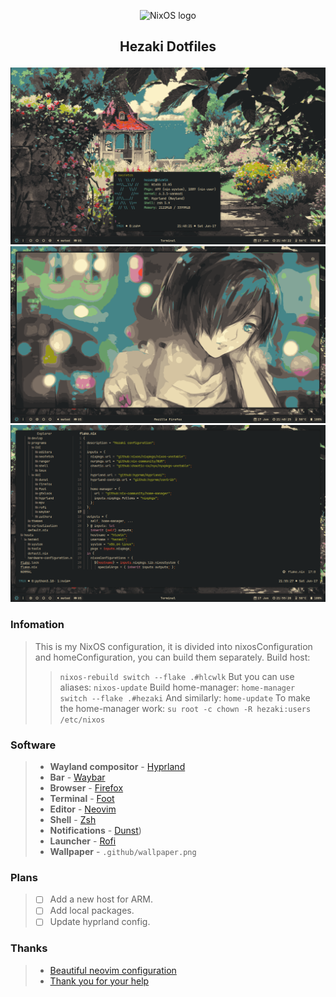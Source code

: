<p align="center">
  <img src="https://raw.githubusercontent.com/NixOS/nixos-artwork/master/logo/nixos-white.png" width="500px" alt="NixOS logo"/>
</p>

## <p align="center">Hezaki Dotfiles</p>

![Screenshot](.github/1.png)
![Screenshot](.github/2.png)
![Screenshot](.github/3.png)

### Infomation
> This is my NixOS configuration, it is divided into nixosConfiguration and homeConfiguration, you can build them separately.
> Build host:
>> `nixos-rebuild switch --flake .#hlcwlk`
> But you can use aliases:
>> `nixos-update`
> Build home-manager:
>> `home-manager switch --flake .#hezaki`
> And similarly:
>> `home-update`
> To make the home-manager work:
>> `su root -c chown -R hezaki:users /etc/nixos` 

### Software
> - **Wayland compositor** - [Hyprland](https://hyprland.org/)
> - **Bar** - [Waybar](https://github.com/Alexays/Waybar)
> - **Browser** - [Firefox](https://www.mozilla.org/)
> - **Terminal** - [Foot](https://codeberg.org/dnkl/foot)
> - **Editor** - [Neovim](https://neovim.io/)
> - **Shell** - [Zsh](https://www.zsh.org/)
> - **Notifications** - [Dunst](https://github.com/dunst-project/dunst))
> - **Launcher** - [Rofi](https://github.com/lbonn/rofi)
> - **Wallpaper** - `.github/wallpaper.png`

### Plans
> - [ ] Add a new host for ARM.
> - [ ] Add local packages.
> - [ ] Update hyprland config.

### Thanks 
> - [Beautiful neovim configuration](https://github.com/Manas140/Conscious/tree/main)
> - [Thank you for your help](https://codeberg.org/ghosty)
